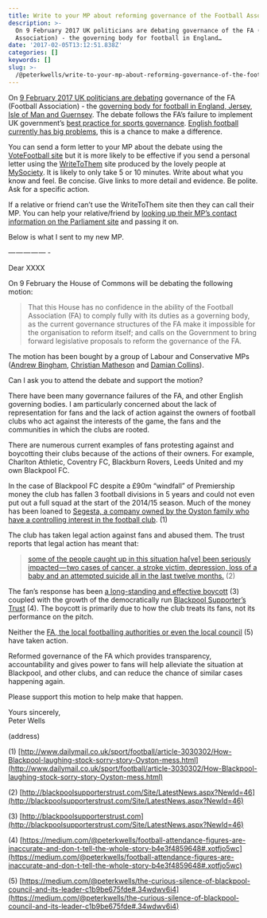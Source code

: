 ```yaml
---
title: Write to your MP about reforming governance of the Football Association
description: >-
  On 9 February 2017 UK politicians are debating governance of the FA (Football
  Association) - the governing body for football in England…
date: '2017-02-05T13:12:51.838Z'
categories: []
keywords: []
slug: >-
  /@peterkwells/write-to-your-mp-about-reforming-governance-of-the-football-association-5a702ddf3f07
---
```


On [9 February 2017 UK politicians are debating](https://www.publications.parliament.uk/pa/cm201617/cmagenda/fb170206.htm) governance of the FA (Football Association) - the [governing body for football in England, Jersey, Isle of Man and Guernsey](https://en.wikipedia.org/wiki/The_Football_Association). The debate follows the FA’s failure to implement UK government’s [best practice for sports governance](http://www.uksport.gov.uk/resources/charter). [English football currently has big problems](https://www.theguardian.com/football/the-agony-and-the-ecstasy/2016/oct/03/football-fans-protest-club-owners-blackburn-coventry-charlton), this is a chance to make a difference.

You can send a form letter to your MP about the debate using the [VoteFootball site](http://votefootball.org/Campaign/FA-reform-debate) but it is more likely to be effective if you send a personal letter using the [WriteToThem](https://www.writetothem.com) site produced by the lovely people at [MySociety](https://www.mysociety.org). It is likely to only take 5 or 10 minutes. Write about what you know and feel. Be concise. Give links to more detail and evidence. Be polite. Ask for a specific action.

If a relative or friend can’t use the WriteToThem site then they can call their MP. You can help your relative/friend by [looking up their MP’s contact information on the Parliament site](http://www.parliament.uk/mps-lords-and-offices/mps/) and passing it on.

Below is what I sent to my new MP.

— — — — — -

Dear XXXX

On 9 February the House of Commons will be debating the following motion:

> That this House has no confidence in the ability of the Football Association (FA) to comply fully with its duties as a governing body, as the current governance structures of the FA make it impossible for the organisation to reform itself; and calls on the Government to bring forward legislative proposals to reform the governance of the FA.

The motion has been bought by a group of Labour and Conservative MPs ([Andrew Bingham](https://en.wikipedia.org/wiki/Andrew_Bingham), [Christian Matheson](http://www.parliament.uk/biographies/commons/christian-matheson/4408) and [Damian Collins](https://en.wikipedia.org/wiki/Damian_Collins)).

Can I ask you to attend the debate and support the motion?

There have been many governance failures of the FA, and other English governing bodies. I am particularly concerned about the lack of representation for fans and the lack of action against the owners of football clubs who act against the interests of the game, the fans and the communities in which the clubs are rooted.

There are numerous current examples of fans protesting against and boycotting their clubs because of the actions of their owners. For example, Charlton Athletic, Coventry FC, Blackburn Rovers, Leeds United and my own Blackpool FC.

In the case of Blackpool FC despite a £90m “windfall” of Premiership money the club has fallen 3 football divisions in 5 years and could not even put out a full squad at the start of the 2014/15 season. Much of the money has been loaned to [Segesta, a company owned by the Oyston family who have a controlling interest in the football club](http://www.dailymail.co.uk/sport/football/article-3030302/How-Blackpool-laughing-stock-sorry-story-Oyston-mess.html). (1)

The club has taken legal action against fans and abused them. The trust reports that legal action has meant that:

> [some of the people caught up in this situation ha\[ve\] been seriously impacted — two cases of cancer, a stroke victim, depression, loss of a baby and an attempted suicide all in the last twelve months.](http://blackpoolsupporterstrust.com/Site/LatestNews.aspx?NewId=46) (2)

The fan’s response has been [a long-standing and effective boycott](https://medium.com/@peterkwells/football-attendance-figures-are-inaccurate-and-don-t-tell-the-whole-story-b4e3f4859648#.xotfjo5wc) (3) coupled with the growth of the democratically run [Blackpool Supporter’s Trust](http://blackpoolsupporterstrust.com) (4). The boycott is primarily due to how the club treats its fans, not its performance on the pitch.

Neither the [FA, the local footballing authorities or even the local council](https://medium.com/@peterkwells/the-curious-silence-of-blackpool-council-and-its-leader-c1b9be675fde#.34wdwv6i4) (5) have taken action.

Reformed governance of the FA which provides transparency, accountability and gives power to fans will help alleviate the situation at Blackpool, and other clubs, and can reduce the chance of similar cases happening again.

Please support this motion to help make that happen.

Yours sincerely,  
Peter Wells

(address)

(1) [http://www.dailymail.co.uk/sport/football/article-3030302/How-Blackpool-laughing-stock-sorry-story-Oyston-mess.html](http://www.dailymail.co.uk/sport/football/article-3030302/How-Blackpool-laughing-stock-sorry-story-Oyston-mess.html)

(2) [http://blackpoolsupporterstrust.com/Site/LatestNews.aspx?NewId=46](http://blackpoolsupporterstrust.com/Site/LatestNews.aspx?NewId=46)

(3) [http://blackpoolsupporterstrust.com](http://blackpoolsupporterstrust.com/Site/LatestNews.aspx?NewId=46)

(4) [https://medium.com/@peterkwells/football-attendance-figures-are-inaccurate-and-don-t-tell-the-whole-story-b4e3f4859648#.xotfjo5wc](https://medium.com/@peterkwells/football-attendance-figures-are-inaccurate-and-don-t-tell-the-whole-story-b4e3f4859648#.xotfjo5wc)

(5) [https://medium.com/@peterkwells/the-curious-silence-of-blackpool-council-and-its-leader-c1b9be675fde#.34wdwv6i4](https://medium.com/@peterkwells/the-curious-silence-of-blackpool-council-and-its-leader-c1b9be675fde#.34wdwv6i4)